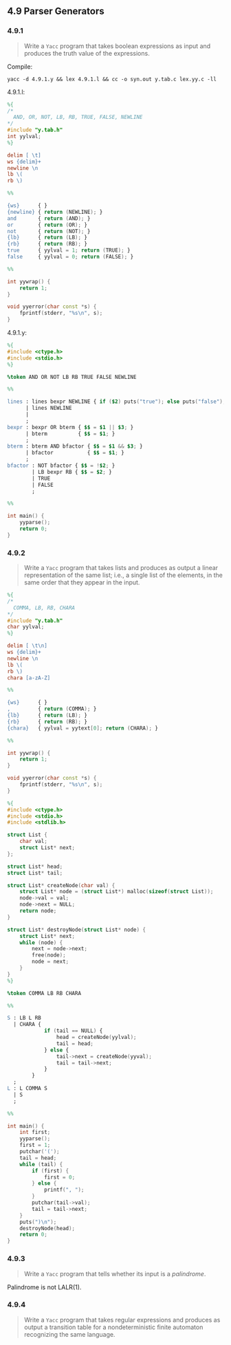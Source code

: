 ## 4.9 Parser Generators

### 4.9.1

> Write a `Yacc` program that takes boolean expressions as input and produces the truth value of the expressions.

Compile:
```
yacc -d 4.9.1.y && lex 4.9.1.l && cc -o syn.out y.tab.c lex.yy.c -ll
```

4.9.1.l:
```lex
%{
/*
  AND, OR, NOT, LB, RB, TRUE, FALSE, NEWLINE
*/
#include "y.tab.h"
int yylval;
%}

delim [ \t]
ws {delim}+
newline \n
lb \(
rb \)

%%

{ws}      { }
{newline} { return (NEWLINE); }
and       { return (AND); }
or        { return (OR); }
not       { return (NOT); }
{lb}      { return (LB); }
{rb}      { return (RB); }
true      { yylval = 1; return (TRUE); }
false     { yylval = 0; return (FALSE); }

%%

int yywrap() {
    return 1;
}

void yyerror(char const *s) {
    fprintf(stderr, "%s\n", s);
}
```

4.9.1.y:
```yacc
%{
#include <ctype.h>
#include <stdio.h>
%}

%token AND OR NOT LB RB TRUE FALSE NEWLINE

%%

lines : lines bexpr NEWLINE { if ($2) puts("true"); else puts("false"); }
      | lines NEWLINE
      |
      ;
bexpr : bexpr OR bterm { $$ = $1 || $3; }
      | bterm          { $$ = $1; }
      ;
bterm : bterm AND bfactor { $$ = $1 && $3; }
      | bfactor           { $$ = $1; }
      ;
bfactor : NOT bfactor { $$ = !$2; }
        | LB bexpr RB { $$ = $2; }
        | TRUE
        | FALSE
        ;

%%

int main() {
    yyparse();
    return 0;
}
```

### 4.9.2

> Write a `Yacc` program that takes lists and produces as output a linear representation of the same list; i.e., a single list of the elements, in the same order that they appear in the input.

```lex
%{
/*
  COMMA, LB, RB, CHARA
*/
#include "y.tab.h"
char yylval;
%}

delim [ \t\n]
ws {delim}+
newline \n
lb \(
rb \)
chara [a-zA-Z]

%%

{ws}      { }
,         { return (COMMA); }
{lb}      { return (LB); }
{rb}      { return (RB); }
{chara}   { yylval = yytext[0]; return (CHARA); }

%%

int yywrap() {
    return 1;
}

void yyerror(char const *s) {
    fprintf(stderr, "%s\n", s);
}
```

```yacc
%{
#include <ctype.h>
#include <stdio.h>
#include <stdlib.h>

struct List {
    char val;
    struct List* next;
};

struct List* head;
struct List* tail;

struct List* createNode(char val) {
    struct List* node = (struct List*) malloc(sizeof(struct List));
    node->val = val;
    node->next = NULL;
    return node;
}

struct List* destroyNode(struct List* node) {
    struct List* next;
    while (node) {
        next = node->next;
        free(node);
        node = next;
    }
}
%}

%token COMMA LB RB CHARA

%%

S : LB L RB
  | CHARA {
            if (tail == NULL) {
                head = createNode(yylval);
                tail = head;
            } else {
                tail->next = createNode(yyval);
                tail = tail->next;
            }
        }
  ;
L : L COMMA S
  | S
  ;

%%

int main() {
    int first;
    yyparse();
    first = 1;
    putchar('(');
    tail = head;
    while (tail) {
        if (first) {
            first = 0;
        } else {
            printf(", ");
        }
        putchar(tail->val);
        tail = tail->next;
    }
    puts(")\n");
    destroyNode(head);
    return 0;
}
```

### 4.9.3

> Write a `Yacc` program that tells whether its input is a _palindrome_.

Palindrome is not LALR(1).

### 4.9.4

> Write a `Yacc` program that takes regular expressions and produces as output a transition table for a nondeterministic finite automaton recognizing the same language.
